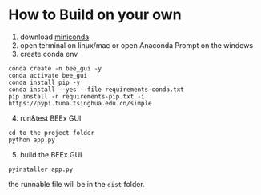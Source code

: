 # How to Build on your own
1. download [miniconda](https://docs.anaconda.com/miniconda/)
2. open terminal on linux/mac or open Anaconda Prompt on the windows
3. create conda env
```
conda create -n bee_gui -y
conda activate bee_gui
conda install pip -y
conda install --yes --file requirements-conda.txt
pip install -r requirements-pip.txt -i https://pypi.tuna.tsinghua.edu.cn/simple
```
4. run&test BEEx GUI
```
cd to the project folder
python app.py
```
5. build the BEEx GUI
```
pyinstaller app.py
```
the runnable file will be in the `dist` folder.
